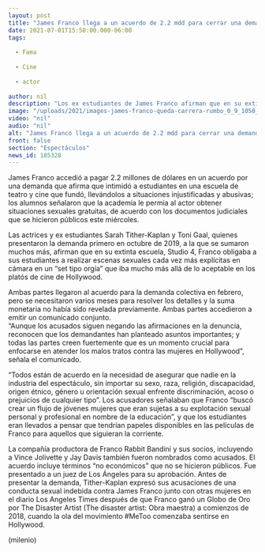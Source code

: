 ```yaml
---
layout: post
title: "James Franco llega a un acuerdo de 2.2 mdd para cerrar una demanda por delito sexual"
date: 2021-07-01T15:58:00.000-06:00
tags:
  
  - Fama
  
  - Cine
  
  - actor
  
author: nil
description: "Los ex estudiantes de James Franco afirman que en su extinta escuela, el actor les obligaba a realizar escenas sexuales cada vez más explícitas en cámara en un “set tipo orgía”. "
image: "/uploads/2021/images-james-franco-queda-carrera-rumbo_0_9_1050_653.jpeg"
video: "nil"
audio: "nil"
alt: "James Franco llega a un acuerdo de 2.2 mdd para cerrar una demanda por delito sexual"
front: false
section: "Espectáculos"
news_id: 185328
---
```


James Franco accedió a pagar 2.2 millones de dólares en un acuerdo por una demanda que afirma que intimidó a estudiantes en una escuela de teatro y cine que fundó, llevándolos a situaciones injustificadas y abusivas; los alumnos señalaron que la academia le permia al actor obtener situaciones sexuales gratuitas, de acuerdo con los documentos judiciales que se hicieron públicos este miércoles.

Las actrices y ex estudiantes Sarah Tither-Kaplan y Toni Gaal, quienes presentaron la demanda primero en octubre de 2019, a la que se sumaron muchos más, afirman que en su extinta escuela, Studio 4, Franco obligaba a sus estudiantes a realizar escenas sexuales cada vez más explícitas en cámara en un “set tipo orgía” que iba mucho más allá de lo aceptable en los platós de cine de Hollywood. 

Ambas partes llegaron al acuerdo para la demanda colectiva en febrero, pero se necesitaron varios meses para resolver los detalles y la suma monetaria no había sido revelada previamente. Ambas partes accedieron a emitir un comunicado conjunto.  
“Aunque los acusados siguen negando las afirmaciones en la denuncia, reconocen que los demandantes han planteado asuntos importantes; y todas las partes creen fuertemente que es un momento crucial para enfocarse en atender los malos tratos contra las mujeres en Hollywood”, señala el comunicado.  

“Todos están de acuerdo en la necesidad de asegurar que nadie en la industria del espectáculo, sin importar su sexo, raza, religión, discapacidad, origen étnico, género u orientación sexual enfrente discriminación, acoso o prejuicios de cualquier tipo”. 
Los acusadores señalaban que Franco “buscó crear un flujo de jóvenes mujeres que eran sujetas a su explotación sexual personal y profesional en nombre de la educación”, y que los estudiantes eran llevados a pensar que tendrían papeles disponibles en las películas de Franco para aquellos que siguieran la corriente.  

La compañía productora de Franco Rabbit Bandini y sus socios, incluyendo a Vince Jolivette y Jay Davis también fueron nombrados como acusados. 
El acuerdo incluye términos “no económicos” que no se hicieron públicos. Fue presentado a un juez de Los Ángeles para su aprobación. 
Antes de presentar la demanda, Tither-Kaplan expresó sus acusaciones de una conducta sexual indebida contra James Franco junto con otras mujeres en el diario Los Angeles Times después de que Franco ganó un Globo de Oro por The Disaster Artist (The disaster artist: Obra maestra) a comienzos de 2018, cuando la ola del movimiento #MeToo comenzaba sentirse en Hollywood.

(milenio)